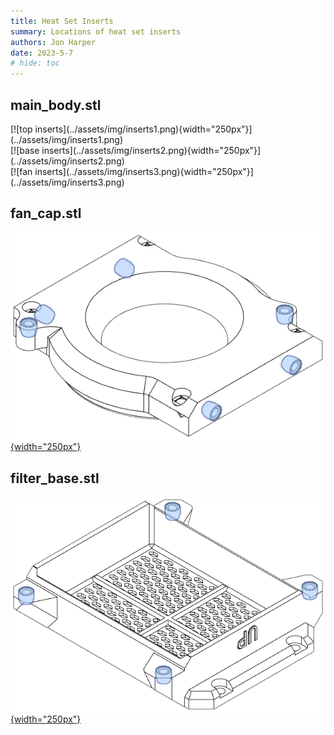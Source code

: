 ```yaml
---
title: Heat Set Inserts
summary: Locations of heat set inserts
authors: Jon Harper
date: 2023-5-7
# hide: toc
---
```


## main_body.stl

<div markdown class="jh-grid-container jh-grid-2">
<div markdown class="jh-grid-img">
[![top inserts](../assets/img/inserts1.png){width="250px"}](../assets/img/inserts1.png)
</div>
<div markdown class="jh-grid-img">
[![base inserts](../assets/img/inserts2.png){width="250px"}](../assets/img/inserts2.png)
</div>
<div markdown class="jh-grid-img">
[![fan inserts](../assets/img/inserts3.png){width="250px"}](../assets/img/inserts3.png)
</div>
</div>

## fan_cap.stl

[![fan cap](../assets/img/fan_cap.png){width="250px"}](../assets/img/fan_cap.png)

## filter_base.stl

[![fan cap](../assets/img/filter.png){width="250px"}](../assets/img/filter.png)